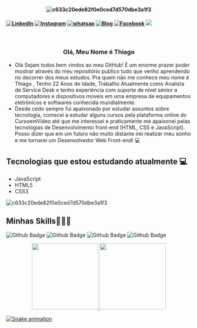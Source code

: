 <h4 align="center">
 
![c633c20ede82f0e0ced7d570dbe3a1f3](https://th.bing.com/th/id/R.18a4949fc9c8067172d3b96e302e7097?rik=y%2fqSLkqBLqtXYw&pid=ImgRaw&r=0)
 
 
<h4>

[![LinkedIn](https://img.shields.io/badge/LinkedIn-0077B5?style=for-the-badge&logo=linkedin&logoColor=white)](https://www.linkedin.com/in/thiago-martins-vieira-074550192/)
[![Instagram](https://img.shields.io/badge/-instagram-red?style=for-the-badge&logo=instagram&logoColor=white&link=https://github.com/arthurspk)](https://www.instagram.com/thiago1258/)
[![whatsap](https://img.shields.io/badge/WhatsApp-25D366?style=for-the-badge&logo=whatsapp&logoColor=white)](https://api.whatsapp.com/send?phone=5511962903104)
[![Blog](https://img.shields.io/badge/Blogger-FF5722?style=for-the-badge&logo=blogger&logoColor=white)](#)
[![Facebook](https://img.shields.io/badge/Facebook-1877F2?style=for-the-badge&logo=facebook&logoColor=white)](https://pt-br.facebook.com/thiagomartinsvieira.martins)
<a href = "mailto:thiagoalagadico@gmail.com"><img src="https://img.shields.io/badge/-Gmail-%23333?style=for-the-badge&logo=gmail&logoColor=white" target="_blank"></a>




</h4>

<h3 align="center">  <br>

Olá, Meu Nome é Thiago
<br>

</h3>


 - Olá Sejam todos bem vindos ao meu GitHub! É um enorme prazer poder mostrar através do meu repositório publico tudo que venho aprendendo no decorrer dos meus estudos.
 Pra quem não me conhece meu nome é Thiago , Tenho 22 Anos de idade, Trabalho Atualmente como Analista de Service Desk e tenho experiência com suporte de nível sénior a computadores e dispositivos moveis em uma empresa de equipamentos eletrônicos e softwares conhecida mundialmente.
- Desde cedo sempre fui apaixonado por estudar assuntos sobre tecnologia, comecei a estudar alguns cursos pela plataforma online do CursoemVídeo até que me interessei e praticamente me apaixonei pelas tecnologias de Desenvolvimento front-end (HTML, CSS e JavaScript).
Posso dizer que em um futuro não muito distante irei realizar meu sonho e me tornarei um Desenvolvedor Web Front-end! 💻


## Tecnologias que estou estudando atualmente 💻

 
  - JavaScript
  - HTML5
  - CSS3 
      
 
  
 
 ![c633c20ede82f0e0ced7d570dbe3a1f3](https://miro.medium.com/max/1360/1*zVnWJtyGOX_kUIDm6ccCfQ.gif)

## Minhas Skills👨🏻‍💻

 ![Github Badge](https://img.shields.io/badge/HTML5-E34F26?style=for-the-badge&logo=html5&logoColor=white)
![Github Badge](https://img.shields.io/badge/CSS3-1572B6?style=for-the-badge&logo=css3&logoColor=white)
 ![Github Badge](https://img.shields.io/badge/JavaScript-323330?style=for-the-badge&logo=javascript&logoColor=F7DF1E)
 ![Github Badge](https://img.shields.io/badge/TypeScript-007ACC?style=for-the-badge&logo=typescript&logoColor=white)

 

<div align="center">
  <a href="https://github.com/Thiagomartinsvieira">
  <img height="180em" src="https://github-readme-stats.vercel.app/api?username=Thiagomartinsvieira&show_icons=true&theme=dark&include_all_commits=true&count_private=true"/>

  <img height="180em" src="https://github-readme-stats.vercel.app/api/top-langs/?username=Thiagomartinsvieira&layout=compact&langs_count=7&theme=dark"/>
</div>
 


![Snake animation](https://github.com/Thiagomartinsvieira/Thiagomartinsvieira/blob/output/github-contribution-grid-snake.svg)
